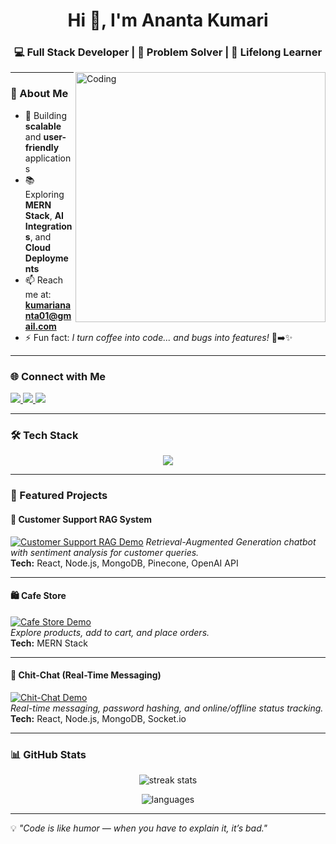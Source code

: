 <h1 align="center">Hi 👋, I'm Ananta Kumari</h1>
<h3 align="center">💻 Full Stack Developer | 🚀 Problem Solver | 🌟 Lifelong Learner</h3>

<img align="right" alt="Coding" width="400" src="https://media.tenor.com/IF2JdxzmyN4AAAAi/coding-girl.gif">

---

### 🌟 About Me  
- 🎯 Building **scalable** and **user-friendly** applications  
- 📚 Exploring **MERN Stack**, **AI Integrations**, and **Cloud Deployments**  
- 📫 Reach me at: **kumariananta01@gmail.com**  
- ⚡ Fun fact: *I turn coffee into code... and bugs into features!* 🐛➡️✨  

---

### 🌐 Connect with Me  
<p align="left">
  <a href="https://linkedin.com/in/ananta-kumari0405" target="_blank">
    <img src="https://img.shields.io/badge/LinkedIn-0077B5?style=for-the-badge&logo=linkedin&logoColor=white" />
  </a>
  <a href="https://www.hackerrank.com/kumari_ananta" target="_blank">
    <img src="https://img.shields.io/badge/Hackerrank-00EA64?style=for-the-badge&logo=hackerrank&logoColor=white" />
  </a>
  <a href="https://www.leetcode.com/anantakumari_04" target="_blank">
    <img src="https://img.shields.io/badge/LeetCode-FFA116?style=for-the-badge&logo=leetcode&logoColor=black" />
  </a>
</p>

---

### 🛠 Tech Stack  
<p align="center">
  <img src="https://skillicons.dev/icons?i=html,css,js,ts,react,nodejs,express,mongodb,python,java,mysql,git,github,figma&perline=8" />
</p>

---

### 📂 Featured Projects  

#### 🚀 Customer Support RAG System  
[![Customer Support RAG Demo]([https://media.giphy.com/media/v1.Y2lkPTc5MGI3NjExb2k4ZGlyeGd1Y2FhNmFicmN3bDk0cWt3Z3FlaG4ydWFxaTV2OGUybCZlcD12MV9naWZzX3NlYXJjaCZjdD1n/qgQUggAC3Pfv687qPC/giphy.gif)](https://rag-frontend-mauve.vercel.app/](https://cdn.dribbble.com/users/6985884/screenshots/15849023/media/6dfb9f3caf75d8b6acc1f9bde6b885fa.gif))  
*Retrieval-Augmented Generation chatbot with sentiment analysis for customer queries.*  
**Tech:** React, Node.js, MongoDB, Pinecone, OpenAI API  

---

#### 🛍 Cafe Store  
[![Cafe Store Demo](https://media.giphy.com/media/v1.Y2lkPTc5MGI3NjExZzNnbWZta3MxM2V0dTJrb2Z6Y3QwNnNtYzF2aWNldjBvZWhwZ3ZtMiZlcD12MV9naWZzX3NlYXJjaCZjdD1n/4T7e4DmcrP9du/giphy.gif)](https://cafe-frontend-sooty.vercel.app/)  
*Explore products, add to cart, and place orders.*  
**Tech:** MERN Stack  

---

#### 💬 Chit-Chat (Real-Time Messaging)  
[![Chit-Chat Demo](https://media.giphy.com/media/v1.Y2lkPTc5MGI3NjExbnQ4djgzMDRlYTIyajV2ZmJod2FvdzYxZ2EwbGxkMG9jMWFpcXQ5cCZlcD12MV9naWZzX3NlYXJjaCZjdD1n/l41lZxzroU33typuU/giphy.gif)](https://github.com/anantakumari04/event-planner)  
*Real-time messaging, password hashing, and online/offline status tracking.*  
**Tech:** React, Node.js, MongoDB, Socket.io  

---

### 📊 GitHub Stats  
<p align="center">
  <img src="https://github-readme-streak-stats.herokuapp.com/?user=anantakumari04&theme=tokyonight" alt="streak stats" />
</p>
<p align="center">
  <img src="https://github-readme-stats.vercel.app/api/top-langs?username=anantakumari04&show_icons=true&locale=en&layout=compact&theme=tokyonight" alt="languages" />
</p>

---

💡 *"Code is like humor — when you have to explain it, it’s bad."*
